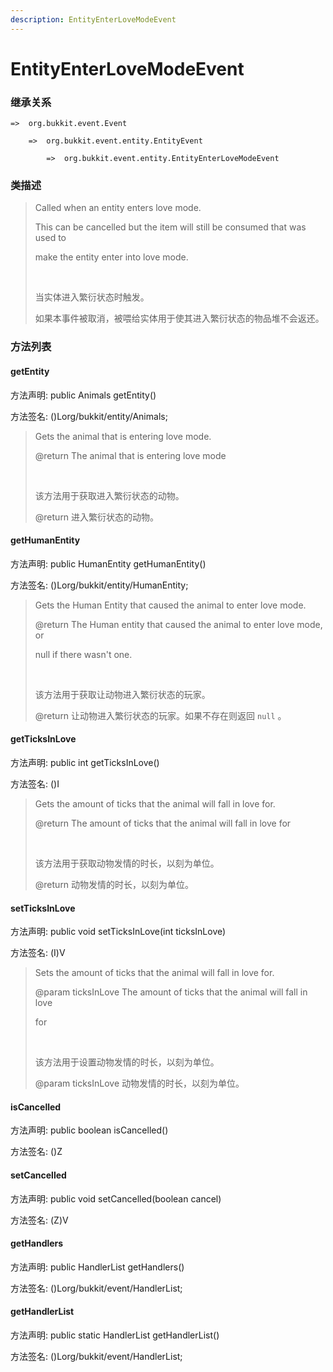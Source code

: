```yaml
---
description: EntityEnterLoveModeEvent
---
```


# EntityEnterLoveModeEvent

### 继承关系

    =>  org.bukkit.event.Event

        =>  org.bukkit.event.entity.EntityEvent

            =>  org.bukkit.event.entity.EntityEnterLoveModeEvent

### 类描述

> Called when an entity enters love mode.
> 
> This can be cancelled but the item will still be consumed that was used to
> 
> make the entity enter into love mode.
> 
> <br>
> 
> 当实体进入繁衍状态时触发。
> 
> 如果本事件被取消，被喂给实体用于使其进入繁衍状态的物品堆不会返还。

### 方法列表

#### getEntity

方法声明: public Animals getEntity()

方法签名: ()Lorg/bukkit/entity/Animals;

> Gets the animal that is entering love mode.
> 
> @return The animal that is entering love mode
> 
> <br>
> 
> 该方法用于获取进入繁衍状态的动物。
> 
> @return 进入繁衍状态的动物。

#### getHumanEntity

方法声明: public HumanEntity getHumanEntity()

方法签名: ()Lorg/bukkit/entity/HumanEntity;

> Gets the Human Entity that caused the animal to enter love mode.
> 
> @return The Human entity that caused the animal to enter love mode, or
> 
> null if there wasn't one.
> 
> <br>
> 
> 该方法用于获取让动物进入繁衍状态的玩家。
> 
> @return 让动物进入繁衍状态的玩家。如果不存在则返回 `null` 。

#### getTicksInLove

方法声明: public int getTicksInLove()

方法签名: ()I

> Gets the amount of ticks that the animal will fall in love for.
> 
> @return The amount of ticks that the animal will fall in love for
> 
> <br>
> 
> 该方法用于获取动物发情的时长，以刻为单位。
> 
> @return 动物发情的时长，以刻为单位。

#### setTicksInLove

方法声明: public void setTicksInLove(int ticksInLove)

方法签名: (I)V

> Sets the amount of ticks that the animal will fall in love for.
> 
> @param ticksInLove The amount of ticks that the animal will fall in love
> 
> for
> 
> <br>
> 
> 该方法用于设置动物发情的时长，以刻为单位。
> 
> @param ticksInLove 动物发情的时长，以刻为单位。

#### isCancelled

方法声明: public boolean isCancelled()

方法签名: ()Z

#### setCancelled

方法声明: public void setCancelled(boolean cancel)

方法签名: (Z)V

#### getHandlers

方法声明: public HandlerList getHandlers()

方法签名: ()Lorg/bukkit/event/HandlerList;

#### getHandlerList

方法声明: public static HandlerList getHandlerList()

方法签名: ()Lorg/bukkit/event/HandlerList;